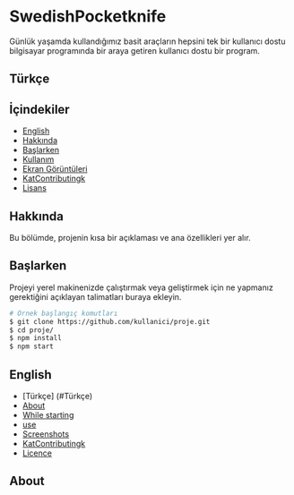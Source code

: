 # SwedishPocketknife

Günlük yaşamda kullandığımız basit araçların hepsini tek bir kullanıcı dostu bilgisayar programında bir araya getiren kullanıcı dostu bir program.

## Türkçe
## İçindekiler

- [English](#English)
- [Hakkında](#hakkında)
- [Başlarken](#başlarken)
- [Kullanım](#kullanım)
- [Ekran Görüntüleri](#ekran-görüntüleri)
- [KatContributingk](#katkıda-bulunmak)
- [Lisans](#lisans)

## Hakkında

Bu bölümde, projenin kısa bir açıklaması ve ana özellikleri yer alır.

## Başlarken

Projeyi yerel makinenizde çalıştırmak veya geliştirmek için ne yapmanız gerektiğini açıklayan talimatları buraya ekleyin.

```bash
# Örnek başlangıç komutları
$ git clone https://github.com/kullanici/proje.git
$ cd proje/
$ npm install
$ npm start
```



## English

- [Türkçe] (#Türkçe)
- [About](#about)
- [While starting](#While-starting)
- [use](#use)
- [Screenshots](#Screenshots)
- [KatContributingk](#KatContributingk)
- [Licence](#Licence)

## About